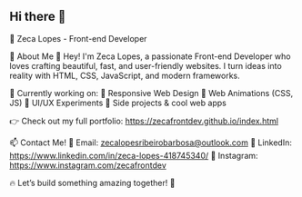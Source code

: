 ## Hi there 👋
🚀 Zeca Lopes - Front-end Developer

🌟 About Me
👋 Hey! I'm Zeca Lopes, a passionate Front-end Developer who loves crafting beautiful, fast, and user-friendly websites. I turn ideas into reality with HTML, CSS, JavaScript, and modern frameworks.

📌 Currently working on:
🚀 Responsive Web Design
🚀 Web Animations (CSS, JS)
🚀 UI/UX Experiments
🚀 Side projects & cool web apps

👉 Check out my full portfolio: https://zecafrontdev.github.io/index.html

📫 Contact Me!
📩 Email: zecalopesribeirobarbosa@outlook.com
💼 LinkedIn: https://www.linkedin.com/in/zeca-lopes-418745340/
📸 Instagram: https://www.instagram.com/zecafrontdev

🔥 Let’s build something amazing together! 🚀
